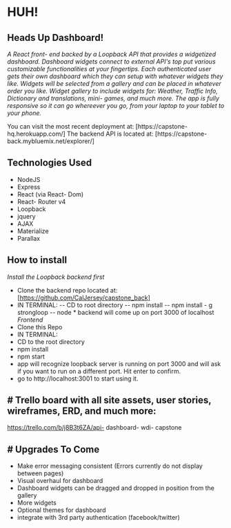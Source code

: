 # HUH!
## Heads Up Dashboard!

*A React front- end backed by a Loopback API that provides a widgetized dashboard. Dashboard widgets connect to external API's top put various customizable functionalities at your fingertips. Each authenticated user gets their own dashboard which they can setup with whatever widgets they like. Widgets will be selected from a gallery and can be placed in whatever order you like. Widget gallery to include widgets for: Weather, Traffic Info, Dictionary and translations, mini- games, and much more. The app is fully responsive so it can go whereever you go, from your laptop to your tablet to your phone.*

You can visit the most recent deployment at: [https://capstone- hq.herokuapp.com/]
The backend API is located at: [https://capstone- back.mybluemix.net/explorer/]

## Technologies Used
- NodeJS
- Express
- React (via React- Dom)
- React- Router v4
- Loopback
- jquery
- AJAX
- Materialize
- Parallax

## How to install
*Install the Loopback backend first*
- Clone the backend repo located at: [https://github.com/CalJersey/capstone_back]
- IN TERMINAL:
-- CD to root directory
-- npm install
-- npm install - g strongloop
-- node *
backend will come up on port 3000 of localhost
*Frontend*
- Clone this Repo
- IN TERMINAL:
- CD to the root directory
- npm install
- npm start
- app will recognize loopback server is running on port 3000 and will ask if you want to run on a different port. Hit enter to confirm.
- go to http://localhost:3001 to start using it.

## # Trello board with all site assets, user stories, wireframes, ERD, and much more:
https://trello.com/b/j8B3t6ZA/api- dashboard- wdi- capstone

## # Upgrades To Come
- Make error messaging consistent (Errors currently do not display between pages)
- Visual overhaul for dashboard
- Dashboard widgets can be dragged and dropped in position from the gallery
- More widgets
- Optional themes for dashboard
- integrate with 3rd party authentication (facebook/twitter)
